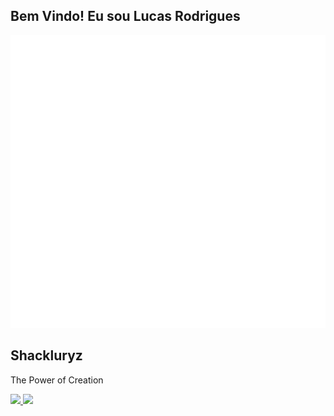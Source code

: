 ## Bem Vindo! Eu sou Lucas Rodrigues
<link rel="stylesheet" href="./assets/style.css">
<link href="https://fonts.googleapis.com/css2?family=Nothing+You+Could+Do&display=swap" rel="stylesheet"> 


<div>
  <div class="container">
      <div class="card">
          <div class="card-wrapper">
              <img id="logo" src="./assets/img/Logo.png" alt="Logo Shackluryz">
              <h2>Shackluryz</h2>
              <p>The Power of Creation</p>
          </div>
      </div>
  </div>
  <a href="https://github.com/Shackluryz">
  <img height="180em" src="https://github-readme-stats.vercel.app/api?username=Shackluryz&show_icons=true&theme=tokyonight&include_all_commits=true&count_private=true"/>
  <img height="180em" src="https://github-readme-stats.vercel.app/api/top-langs/?username=Shackluryz&layout=compact&langs_count=7&theme=tokyonight"/>
</div>
